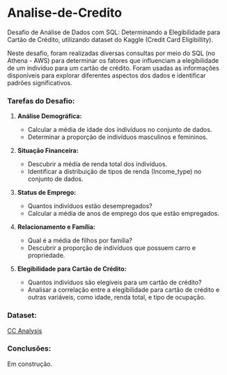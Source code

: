 # Analise-de-Credito

Desafio de Análise de Dados com SQL: Determinando a Elegibilidade para Cartão de Crédito, utilizando dataset do Kaggle (Credit Card Eligibillity).

Neste desafio, foram realizadas diversas consultas por meio do SQL (no Athena - AWS) para determinar os fatores que influenciam a elegibilidade de um indivíduo para um cartão de crédito. Foram usadas as informações disponíveis para explorar diferentes aspectos dos dados e identificar padrões significativos.

### Tarefas do Desafio:

1. **Análise Demográfica:**
   - Calcular a média de idade dos indivíduos no conjunto de dados.
   - Determinar a proporção de indivíduos masculinos e femininos.

2. **Situação Financeira:**
   - Descubrir a média de renda total dos indivíduos.
   - Identificar a distribuição de tipos de renda (Income_type) no conjunto de dados.

3. **Status de Emprego:**
   - Quantos indivíduos estão desempregados?
   - Calcular a média de anos de emprego dos que estão empregados.

4. **Relacionamento e Família:**
   - Qual é a média de filhos por família?
   - Descubrir a proporção de indivíduos que possuem carro e propriedade.

5. **Elegibilidade para Cartão de Crédito:**
   - Quantos indivíduos são elegíveis para um cartão de crédito?
   - Analisar a correlação entre a elegibilidade para cartão de crédito e outras variáveis, como idade, renda total, e tipo de ocupação.

### Dataset:
[CC Analysis](https://www.kaggle.com/datasets/rohit265/credit-card-eligibility-data-determining-factors)

### Conclusões:
Em construção.
